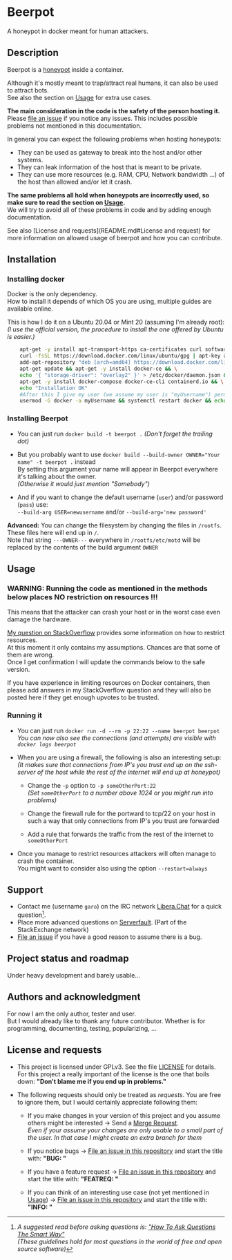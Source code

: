 # Beerpot

A honeypot in docker meant for human attackers.

## Description

Beerpot is a [honeypot](https://en.wikipedia.org/wiki/Honeypot_(computing)) inside a container.

Although it's mostly meant to trap/attract real humans, it can also be used to attract bots.<br>
See also the section on [Usage](README.md#Usage) for extra use cases.

**The main consideration in the code is the safety of the person hosting it.**<br>
Please [file an issue](https://gitlab.com/ngaro/beerpot/-/issues/new) if you notice any issues.
This includes possible problems not mentioned in this documentation.

In general you can expect the following problems when hosting honeypots:
- They can be used as gateway to break into the host and/or other systems.
- They can leak information of the host that is meant to be private.
- They can use more resources (e.g. RAM, CPU, Network bandwidth ...) of the host than allowed and/or let it crash.

**The same problems all hold when honeypots are incorrectly used, so make sure to read the section on [Usage](README.md#Usage).**<br>
We will try to avoid all of these problems in code and by adding enough documentation.

See also [License and requests](README.md#License and request) for more information on allowed usage of beerpot and how you can contribute.

## Installation

### Installing docker

Docker is the only dependency.<br>How to install it depends of which OS you are using, multiple guides are available online.

This is how I do it on a Ubuntu 20.04 or Mint 20 (assuming I'm already root):<br>*(I use the official version, the procedure to install the one offered by Ubuntu is easier.)*
```bash
    apt-get -y install apt-transport-https ca-certificates curl software-properties-common && \
    curl -fsSL https://download.docker.com/linux/ubuntu/gpg | apt-key add - && apt-key fingerprint 0EBFCD88 && \
    add-apt-repository "deb [arch=amd64] https://download.docker.com/linux/ubuntu focal stable" && \
    apt-get update && apt-get -y install docker-ce && \
    echo '{ "storage-driver": "overlay2" }' > /etc/docker/daemon.json && \
    apt-get -y install docker-compose docker-ce-cli containerd.io && \
    echo "Installation OK"
    #After this I give my user (we assume my user is "myUsername") permission to use docker and I restart it
    usermod -G docker -a myUsername && systemctl restart docker && echo "Giving myUsername permissions and restarting OK"
```

### Installing Beerpot

- You can just run `docker build -t beerpot .` *(Don't forget the trailing dot)*

- But you probably want to use `docker build --build-owner OWNER="Your name" -t beerpot .` instead<br>
By setting this argument your name will appear in Beerpot everywhere it's talking about the owner.<br>
*(Otherwise it would just mention "Somebody")*

- And if you want to change the default username (`user`) and/or password (`pass`) use:<br>`--build-arg USER=newusername` and/or `--build-arg='new password'`

**Advanced:** You can change the filesystem by changing the files in `/rootfs`. These files here will end up in `/`.<br>
Note that string `---OWNER---` everywhere in `/rootfs/etc/motd` will be replaced by the contents of the build argument `OWNER`

## Usage

### WARNING: Running the code as mentioned in the methods below places NO restriction on resources !!!
This means that the attacker can crash your host or in the worst case even damage the hardware.

[My question on StackOverflow](https://stackoverflow.com/questions/70395953/how-can-i-limit-a-docker-container-resources) provides some information on how to restrict resources.<br>
At this moment it only contains my assumptions. Chances are that some of them are wrong.<br>Once I get confirmation I will update the commands below to the safe version.

If you have experience in limiting resources on Docker containers, then<br>please add answers in my StackOverflow question and they will also be posted here if they get enough upvotes to be trusted.

### Running it
- You can just run `docker run -d --rm -p 22:22 --name beerpot beerpot`<br>*You can now also see the connections (and attempts) are visible with `docker logs beerpot`*

- When you are using a firewall, the following is also an interesting setup:<br>*(It makes sure that connections from IP's you trust end up on the ssh-server of the host while the rest of the internet will end up at honeypot)*

    - Change the `-p` option to `-p someOtherPort:22`<br>*(Set `someOtherPort` to a number above 1024 or you might run into problems)*

    - Change the firewall rule for the portward to tcp/22 on your host in such a way that only connections from IP's you trust are forwarded

    - Add a rule that forwards the traffic from the rest of the internet to `someOtherPort`

- Once you manage to restrict resources attackers will often manage to crash the container.<br>You might want to consider also using the option `--restart=always`

## Support

- Contact me (username <code>garo</code>) on the IRC network [Libera.Chat](https://libera.chat/) for a quick question[^1].
- Place more advanced questions on [Serverfault](https://serverfault.com/). (Part of the StackExchange network)
- [File an issue](https://gitlab.com/ngaro/beerpot/-/issues/new) if you have a good reason to assume there is a bug.

[^1]: *A suggested read before asking questions is: ["How To Ask Questions The Smart Way"](http://catb.org/~esr/faqs/smart-questions.html)<br>
(These guidelines hold for most questions in the world of free and open source software)*

## Project status and roadmap

Under heavy development and barely usable...

## Authors and acknowledgment

For now I am the only author, tester and user.<br>
But I would already like to thank any future contributor. Whether is for programming, documenting, testing, popularizing, ...

## License and requests

- This project is licensed under GPLv3. See the file [LICENSE](LICENSE) for details.<br>
For this project a really important of the license is the one that boils down: **"Don't blame me if you end up in problems."**
- The following requests should only be treated as *requests*. You are free to ignore them, but I would certainly appreciate following them:

    - If you make changes in your version of this project and you assume others might be interested → Send a [Merge Request](https://gitlab.com/ngaro/beerpot/-/merge_requests/new).<br>*Even if your assume your changes are only usable to a small part of the user. In that case I might create an extra branch for them*

    - If you notice bugs → [File an issue in this repository](https://gitlab.com/ngaro/beerpot/-/issues/new) and start the title with: **"BUG: "**

    - If you have a feature request → [File an issue in this repository](https://gitlab.com/ngaro/beerpot/-/issues/new) and start the title with: **"FEATREQ: "**

    - If you can think of an interesting use case (not yet mentioned in [Usage](#Usage)) → [File an issue in this repository](https://gitlab.com/ngaro/beerpot/-/issues/new) and start the title with: **"INFO: "**
